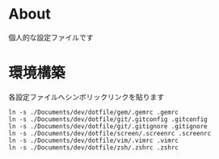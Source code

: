 # About

個人的な設定ファイルです

# 環境構築

各設定ファイルへシンボリックリンクを貼ります

```
ln -s ./Documents/dev/dotfile/gem/.gemrc .gemrc
ln -s ./Documents/dev/dotfile/git/.gitconfig .gitconfig
ln -s ./Documents/dev/dotfile/git/.gitignore .gitignore
ln -s ./Documents/dev/dotfile/screen/.screenrc .screenrc
ln -s ./Documents/dev/dotfile/vim/.vimrc .vimrc
ln -s ./Documents/dev/dotfile/zsh/.zshrc .zshrc
```
